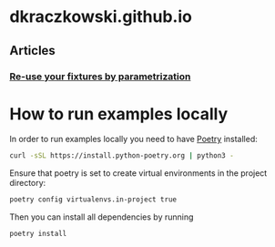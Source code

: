 # dkraczkowski.github.io

## Articles

### [Re-use your fixtures by parametrization](https://github.com/dkraczkowski/dkraczkowski.github.io/tree/main/articles/parametrize_your_fixutres)




# How to run examples locally

In order to run examples locally you need to have [Poetry](https://python-poetry.org/) installed:

```bash
curl -sSL https://install.python-poetry.org | python3 -
```

Ensure that poetry is set to create virtual environments in the project directory:

```bash
poetry config virtualenvs.in-project true
```

Then you can install all dependencies by running
```bash
poetry install
```
